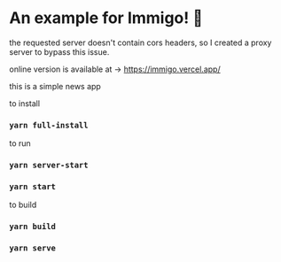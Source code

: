 # An example for Immigo! 🔨

the requested server doesn't contain cors headers, so I created a proxy server to bypass this issue.

online version is available at -> https://immigo.vercel.app/

this is a simple news app

to install 

### `yarn full-install`

to run
### `yarn server-start`
### `yarn start`

to build
### `yarn build`
### `yarn serve`

